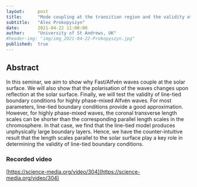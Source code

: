 ```yaml
---
layout:     post
title:      "Mode coupling at the transition region and the validity of line-tied boundary conditions"
subtitle:   "Alex Prokopyszyn"
date:       2021-04-22 11:00:00
author:     "University of St Andrews, UK"
#header-img: "img/img_2021-04-22-Prokopyszyn.jpg"
published:  true
---
```


## Abstract
In this seminar, we aim to show why Fast/Alfvén waves couple at the solar surface. We will also show that the polarisation of the waves changes upon reflection at the solar surface. Finally, we will test the validity of line-tied boundary conditions for highly phase-mixed Alfvén waves. For most       parameters, line-tied boundary conditions provide a good approximation. However, for highly phase-mixed waves, the coronal transverse length scales can be shorter than the corresponding parallel length scales in the chromosphere. In that case, we find that the line-tied model produces unphysically large boundary layers. Hence, we have the counter-intuitive result that the length scales parallel to the solar surface play a key role in determining the validity of line-tied boundary conditions.

### Recorded video

[https://science-media.org/video/304](https://science-media.org/video/304)
